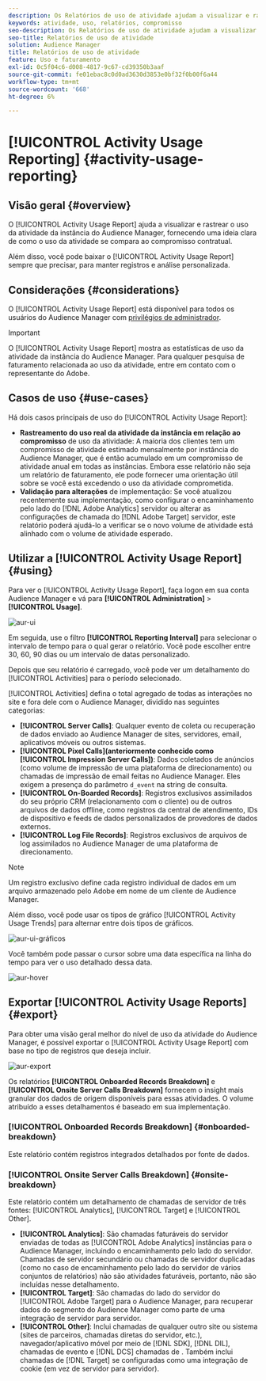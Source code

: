```yaml
---
description: Os Relatórios de uso de atividade ajudam a visualizar e rastrear o uso da atividade para a instância do Audience Manager, para que você possa comparar seu uso real ao compromisso contratual.
keywords: atividade, uso, relatórios, compromisso
seo-description: Os Relatórios de uso de atividade ajudam a visualizar e rastrear o uso da atividade para a instância do Audience Manager, para que você possa comparar seu uso real ao compromisso contratual.
seo-title: Relatórios de uso de atividade
solution: Audience Manager
title: Relatórios de uso de atividade
feature: Uso e faturamento
exl-id: 0c5f04c6-d008-4817-9c67-cd39350b3aaf
source-git-commit: fe01ebac8c0d0ad3630d3853e0bf32f0b00f6a44
workflow-type: tm+mt
source-wordcount: '668'
ht-degree: 6%

---
```


# [!UICONTROL Activity Usage Reporting] {#activity-usage-reporting}

## Visão geral {#overview}

O [!UICONTROL Activity Usage Report] ajuda a visualizar e rastrear o uso da atividade da instância do Audience Manager, fornecendo uma ideia clara de como o uso da atividade se compara ao compromisso contratual.

Além disso, você pode baixar o [!UICONTROL Activity Usage Report] sempre que precisar, para manter registros e análise personalizada.

## Considerações {#considerations}

O [!UICONTROL Activity Usage Report] está disponível para todos os usuários do Audience Manager com [privilégios de administrador](edit-account-settings.md).

>[!IMPORTANT]
>
>O [!UICONTROL Activity Usage Report] mostra as estatísticas de uso da atividade da instância do Audience Manager. Para qualquer pesquisa de faturamento relacionada ao uso da atividade, entre em contato com o representante do Adobe.

## Casos de uso {#use-cases}

Há dois casos principais de uso do [!UICONTROL Activity Usage Report]:

* **Rastreamento do uso real da atividade da instância em relação ao compromisso** de uso da atividade: A maioria dos clientes tem um compromisso de atividade estimado mensalmente por instância do Audience Manager, que é então acumulado em um compromisso de atividade anual em todas as instâncias. Embora esse relatório não seja um relatório de faturamento, ele pode fornecer uma orientação útil sobre se você está excedendo o uso da atividade comprometida.
* **Validação para alterações** de implementação: Se você atualizou recentemente sua implementação, como configurar o encaminhamento pelo lado do  [!DNL Adobe Analytics] servidor ou alterar as configurações de chamada do  [!DNL Adobe Target] servidor, este relatório poderá ajudá-lo a verificar se o novo volume de atividade está alinhado com o volume de atividade esperado.

## Utilizar a [!UICONTROL Activity Usage Report] {#using}

Para ver o [!UICONTROL Activity Usage Report], faça logon em sua conta Audience Manager e vá para **[!UICONTROL Administration]** > **[!UICONTROL Usage]**.

![aur-ui](assets/aur-ui.png)

Em seguida, use o filtro **[!UICONTROL Reporting Interval]** para selecionar o intervalo de tempo para o qual gerar o relatório. Você pode escolher entre 30, 60, 90 dias ou um intervalo de datas personalizado.

Depois que seu relatório é carregado, você pode ver um detalhamento do [!UICONTROL Activities] para o período selecionado.

[!UICONTROL Activities] defina o total agregado de todas as interações no site e fora dele com o Audience Manager, dividido nas seguintes categorias:

* **[!UICONTROL Server Calls]**: Qualquer evento de coleta ou recuperação de dados enviado ao Audience Manager de sites, servidores, email, aplicativos móveis ou outros sistemas.
* **[!UICONTROL Pixel Calls](anteriormente conhecido como  [!UICONTROL Impression Server Calls])**: Dados coletados de anúncios (como volume de impressão de uma plataforma de direcionamento) ou chamadas de impressão de email feitas no Audience Manager. Eles exigem a presença do parâmetro `d_event` na string de consulta.
* **[!UICONTROL On-Boarded Records]**: Registros exclusivos assimilados do seu próprio CRM (relacionamento com o cliente) ou de outros arquivos de dados offline, como registros da central de atendimento, IDs de dispositivo e feeds de dados personalizados de provedores de dados externos.
* **[!UICONTROL Log File Records]**: Registros exclusivos de arquivos de log assimilados no Audience Manager de uma plataforma de direcionamento.

>[!NOTE]
>
>Um registro exclusivo define cada registro individual de dados em um arquivo armazenado pelo Adobe em nome de um cliente de Audience Manager.

Além disso, você pode usar os tipos de gráfico [!UICONTROL Activity Usage Trends] para alternar entre dois tipos de gráficos.

![aur-ui-gráficos](assets/aur-ui-graphs.png)

Você também pode passar o cursor sobre uma data específica na linha do tempo para ver o uso detalhado dessa data.

![aur-hover](assets/aur-hover.png)

## Exportar [!UICONTROL Activity Usage Reports] {#export}

Para obter uma visão geral melhor do nível de uso da atividade do Audience Manager, é possível exportar o [!UICONTROL Activity Usage Report] com base no tipo de registros que deseja incluir.

![aur-export](assets/aur-export.png)

Os relatórios **[!UICONTROL Onboarded Records Breakdown]** e **[!UICONTROL Onsite Server Calls Breakdown]** fornecem o insight mais granular dos dados de origem disponíveis para essas atividades. O volume atribuído a esses detalhamentos é baseado em sua implementação.

### [!UICONTROL Onboarded Records Breakdown] {#onboarded-breakdown}

Este relatório contém registros integrados detalhados por fonte de dados.

### [!UICONTROL Onsite Server Calls Breakdown] {#onsite-breakdown}

Este relatório contém um detalhamento de chamadas de servidor de três fontes: [!UICONTROL Analytics], [!UICONTROL Target] e [!UICONTROL Other].

* **[!UICONTROL Analytics]**: São chamadas faturáveis do servidor enviadas de todas as  [!UICONTROL Adobe Analytics] instâncias para o Audience Manager, incluindo o encaminhamento pelo lado do servidor. Chamadas de servidor secundário ou chamadas de servidor duplicadas (como no caso de encaminhamento pelo lado do servidor de vários conjuntos de relatórios) não são atividades faturáveis, portanto, não são incluídas nesse detalhamento.
* **[!UICONTROL Target]**: São chamadas do lado do servidor do  [!UICONTROL Adobe Target] para o Audience Manager, para recuperar dados do segmento do Audience Manager como parte de uma integração de servidor para servidor.
* **[!UICONTROL Other]**: Inclui chamadas de qualquer outro site ou sistema (sites de parceiros, chamadas diretas do servidor, etc.), navegador/aplicativo móvel por meio de  [!DNL SDK],  [!DNL DIL], chamadas de evento e  [!DNL DCS] chamadas de . Também inclui chamadas de [!DNL Target] se configuradas como uma integração de cookie (em vez de servidor para servidor).
